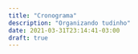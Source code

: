 ```yaml
---
title: "Cronograma"
description: "Organizando tudinho"
date: 2021-03-31T23:14:41-03:00
draft: true
---
```

